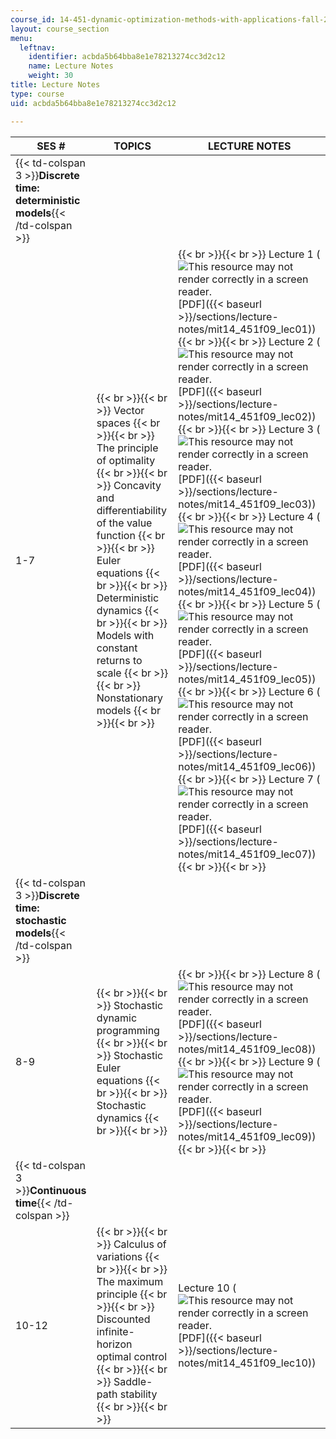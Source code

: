 ```yaml
---
course_id: 14-451-dynamic-optimization-methods-with-applications-fall-2009
layout: course_section
menu:
  leftnav:
    identifier: acbda5b64bba8e1e78213274cc3d2c12
    name: Lecture Notes
    weight: 30
title: Lecture Notes
type: course
uid: acbda5b64bba8e1e78213274cc3d2c12

---
```


| SES # | TOPICS | LECTURE NOTES |
| --- | --- | --- |
| {{< td-colspan 3 >}}**Discrete time: deterministic models**{{< /td-colspan >}} |||
| 1-7 |  {{< br >}}{{< br >}} Vector spaces {{< br >}}{{< br >}} The principle of optimality {{< br >}}{{< br >}} Concavity and differentiability of the value function {{< br >}}{{< br >}} Euler equations {{< br >}}{{< br >}} Deterministic dynamics {{< br >}}{{< br >}} Models with constant returns to scale {{< br >}}{{< br >}} Nonstationary models {{< br >}}{{< br >}}  |  {{< br >}}{{< br >}} Lecture 1 (![This resource may not render correctly in a screen reader.](/images/inacessible.gif)[PDF]({{< baseurl >}}/sections/lecture-notes/mit14_451f09_lec01)) {{< br >}}{{< br >}} Lecture 2 (![This resource may not render correctly in a screen reader.](/images/inacessible.gif)[PDF]({{< baseurl >}}/sections/lecture-notes/mit14_451f09_lec02)) {{< br >}}{{< br >}} Lecture 3 (![This resource may not render correctly in a screen reader.](/images/inacessible.gif)[PDF]({{< baseurl >}}/sections/lecture-notes/mit14_451f09_lec03)) {{< br >}}{{< br >}} Lecture 4 (![This resource may not render correctly in a screen reader.](/images/inacessible.gif)[PDF]({{< baseurl >}}/sections/lecture-notes/mit14_451f09_lec04)) {{< br >}}{{< br >}} Lecture 5 (![This resource may not render correctly in a screen reader.](/images/inacessible.gif)[PDF]({{< baseurl >}}/sections/lecture-notes/mit14_451f09_lec05)) {{< br >}}{{< br >}} Lecture 6 (![This resource may not render correctly in a screen reader.](/images/inacessible.gif)[PDF]({{< baseurl >}}/sections/lecture-notes/mit14_451f09_lec06)) {{< br >}}{{< br >}} Lecture 7 (![This resource may not render correctly in a screen reader.](/images/inacessible.gif)[PDF]({{< baseurl >}}/sections/lecture-notes/mit14_451f09_lec07)) {{< br >}}{{< br >}}  |
| {{< td-colspan 3 >}}**Discrete time: stochastic models**{{< /td-colspan >}} |||
| 8-9 |  {{< br >}}{{< br >}} Stochastic dynamic programming {{< br >}}{{< br >}} Stochastic Euler equations {{< br >}}{{< br >}} Stochastic dynamics {{< br >}}{{< br >}}  |  {{< br >}}{{< br >}} Lecture 8 (![This resource may not render correctly in a screen reader.](/images/inacessible.gif)[PDF]({{< baseurl >}}/sections/lecture-notes/mit14_451f09_lec08)) {{< br >}}{{< br >}} Lecture 9 (![This resource may not render correctly in a screen reader.](/images/inacessible.gif)[PDF]({{< baseurl >}}/sections/lecture-notes/mit14_451f09_lec09)) {{< br >}}{{< br >}}  |
| {{< td-colspan 3 >}}**Continuous time**{{< /td-colspan >}} |||
| 10-12 |  {{< br >}}{{< br >}} Calculus of variations {{< br >}}{{< br >}} The maximum principle {{< br >}}{{< br >}} Discounted infinite-horizon optimal control {{< br >}}{{< br >}} Saddle-path stability {{< br >}}{{< br >}}  | Lecture 10 (![This resource may not render correctly in a screen reader.](/images/inacessible.gif)[PDF]({{< baseurl >}}/sections/lecture-notes/mit14_451f09_lec10))